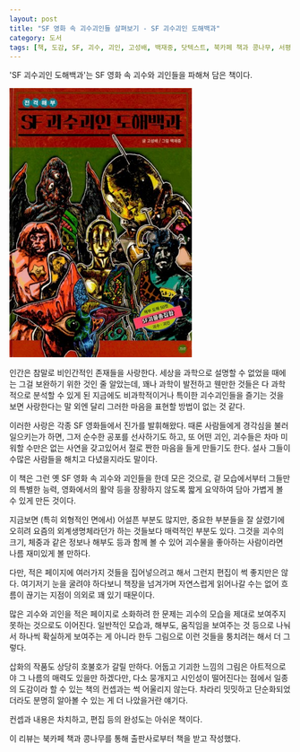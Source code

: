 ```yaml
---
layout: post
title: "SF 영화 속 괴수괴인들 살펴보기 - SF 괴수괴인 도해백과"
category: 도서
tags: [책, 도감, SF, 괴수, 괴인, 고성배, 백재중, 닷텍스트, 북카페 책과 콩나무, 서평]
---
```


'SF 괴수괴인 도해백과'는
SF 영화 속 괴수와 괴인들을 파해쳐 담은 책이다.

![표지](/images/book/sf-movie-monster-encyclopedia-book-h480.jpg)

인간은 참말로 비인간적인 존재들을 사랑한다.
세상을 과학으로 설명할 수 없었을 때에는 그걸 보완하기 위한 것인 줄 알았는데,
꽤나 과학이 발전하고 웬만한 것들은 다 과학적으로 분석할 수 있게 된 지금에도
비과학적이거나 특이한 괴수괴인들을 즐기는 것을 보면
사랑한다는 말 외엔 달리 그러한 마음을 표현할 방법이 없는 것 같다.

이러한 사랑은 각종 SF 영화들에서 진가를 발휘해왔다.
때론 사람들에게 경각심을 불러일으키는가 하면,
그저 순수한 공포를 선사하기도 하고,
또 어떤 괴인, 괴수들은 차마 미워할 수만은 없는 사연을 갖고있어서
절로 짠한 마음을 들게 만들기도 한다.
설사 그들이 수많은 사람들을 해치고 다녔을지라도 말이다.

이 책은 그런 옛 SF 영화 속 괴수와 괴인들을 한데 모은 것으로,
겉 모습에서부터 그들만의 특별한 능력, 영화에서의 활약 등을
장황하지 않도록 짧게 요약하여 담아
가볍게 볼 수 있게 만든 것이다.

지금보면 (특히 외형적인 면에서) 어설픈 부분도 많지만,
중요한 부분들을 잘 살렸기에 오히려 요즘의 외계생명체라던가 하는 것들보다
매력적인 부분도 있다.
그것을 괴수의 크기, 체중과 같은 정보나 해부도 등과 함께 볼 수 있어
괴수물을 좋아하는 사람이라면 나름 재미있게 볼 만하다.

다만, 적은 페이지에 여러가지 것들을 집어넣으려고 해서 그런지 편집이 썩 좋지만은 않다.
여기저기 눈을 굴려야 하다보니 책장을 넘겨가며 자연스럽게 읽어나갈 수는 없어
흐름이 끊기는 지점이 의외로 꽤 있기 때문이다.

많은 괴수와 괴인을 적은 페이지로 소화하려 한 문제는
괴수의 모습을 제대로 보여주지 못하는 것으로도 이어진다.
일반적인 모습과, 해부도, 움직임을 보여주는 것 등으로 나눠서 하나씩 확실하게 보여주는 게 아니라
한두 그림으로 이런 것들을 퉁치려는 해서 더 그렇다.

삽화의 작품도 상당히 호불호가 갈릴 만하다.
어둡고 기괴한 느낌의 그림은 아트적으로야 그 나름의 매력도 있을만 하겠다만,
다소 뭉개지고 시인성이 떨어진다는 점에서
일종의 도감이라 할 수 있는 책의 컨셉과는 썩 어울리지 않는다.
차라리 밋밋하고 단순화되었더라도 분명히 알아볼 수 있는 게 더 나았을거란 얘기다.

컨셉과 내용은 차치하고, 편집 등의 완성도는 아쉬운 책이다.



<div class="im im-info">
이 리뷰는 북카페 책과 콩나무를 통해 출판사로부터 책을 받고 작성했다.
</div>
